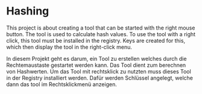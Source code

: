 # Hashing
This project is about creating a tool that can be started with the right mouse button. The tool is used to calculate hash values. To use the tool with a right click, this tool must be installed in the registry. Keys are created for this, which then display the tool in the right-click menu.

In diesem Projekt geht es darum, ein Tool zu erstellen welches durch die Rechtemaustaste gestartet werden kann. Das Tool dient zum berechnen von Hashwerten. Um das Tool mit rechtsklick zu nutzten muss dieses Tool in der Registry installiert werden. Dafür werden Schlüssel angelegt, welche dann das tool im Rechtsklickmenü anzeigen. 
